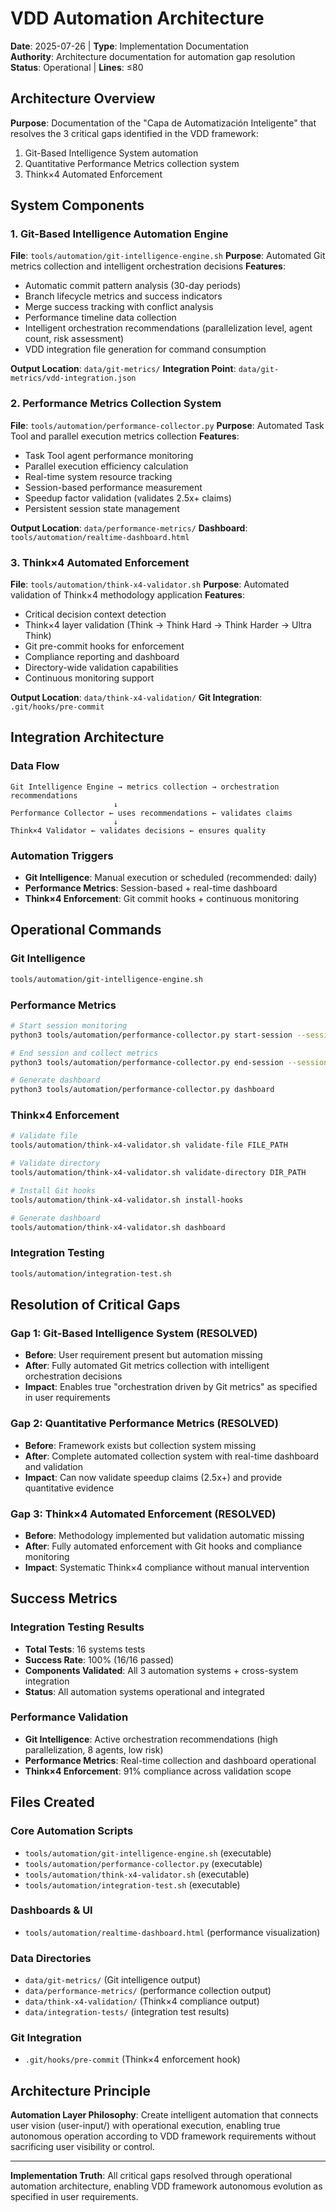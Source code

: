 # VDD Automation Architecture

**Date**: 2025-07-26 | **Type**: Implementation Documentation  
**Authority**: Architecture documentation for automation gap resolution  
**Status**: Operational | **Lines**: ≤80

## Architecture Overview

**Purpose**: Documentation of the "Capa de Automatización Inteligente" that resolves the 3 critical gaps identified in the VDD framework:
1. Git-Based Intelligence System automation
2. Quantitative Performance Metrics collection system 
3. Think×4 Automated Enforcement

## System Components

### 1. Git-Based Intelligence Automation Engine
**File**: `tools/automation/git-intelligence-engine.sh`
**Purpose**: Automated Git metrics collection and intelligent orchestration decisions
**Features**:
- Automatic commit pattern analysis (30-day periods)
- Branch lifecycle metrics and success indicators
- Merge success tracking with conflict analysis
- Performance timeline data collection
- Intelligent orchestration recommendations (parallelization level, agent count, risk assessment)
- VDD integration file generation for command consumption

**Output Location**: `data/git-metrics/`
**Integration Point**: `data/git-metrics/vdd-integration.json`

### 2. Performance Metrics Collection System
**File**: `tools/automation/performance-collector.py`
**Purpose**: Automated Task Tool and parallel execution metrics collection
**Features**:
- Task Tool agent performance monitoring
- Parallel execution efficiency calculation
- Real-time system resource tracking
- Session-based performance measurement
- Speedup factor validation (validates 2.5x+ claims)
- Persistent session state management

**Output Location**: `data/performance-metrics/`
**Dashboard**: `tools/automation/realtime-dashboard.html`

### 3. Think×4 Automated Enforcement
**File**: `tools/automation/think-x4-validator.sh`
**Purpose**: Automated validation of Think×4 methodology application
**Features**:
- Critical decision context detection
- Think×4 layer validation (Think → Think Hard → Think Harder → Ultra Think)
- Git pre-commit hooks for enforcement
- Compliance reporting and dashboard
- Directory-wide validation capabilities
- Continuous monitoring support

**Output Location**: `data/think-x4-validation/`
**Git Integration**: `.git/hooks/pre-commit`

## Integration Architecture

### Data Flow
```
Git Intelligence Engine → metrics collection → orchestration recommendations
                       ↓
Performance Collector ← uses recommendations ← validates claims
                       ↓
Think×4 Validator ← validates decisions ← ensures quality
```

### Automation Triggers
- **Git Intelligence**: Manual execution or scheduled (recommended: daily)
- **Performance Metrics**: Session-based + real-time dashboard
- **Think×4 Enforcement**: Git commit hooks + continuous monitoring

## Operational Commands

### Git Intelligence
```bash
tools/automation/git-intelligence-engine.sh
```

### Performance Metrics
```bash
# Start session monitoring
python3 tools/automation/performance-collector.py start-session --session-id SESSION_ID --agents N

# End session and collect metrics
python3 tools/automation/performance-collector.py end-session --session-id SESSION_ID

# Generate dashboard
python3 tools/automation/performance-collector.py dashboard
```

### Think×4 Enforcement
```bash
# Validate file
tools/automation/think-x4-validator.sh validate-file FILE_PATH

# Validate directory
tools/automation/think-x4-validator.sh validate-directory DIR_PATH

# Install Git hooks
tools/automation/think-x4-validator.sh install-hooks

# Generate dashboard
tools/automation/think-x4-validator.sh dashboard
```

### Integration Testing
```bash
tools/automation/integration-test.sh
```

## Resolution of Critical Gaps

### Gap 1: Git-Based Intelligence System (RESOLVED)
- **Before**: User requirement present but automation missing
- **After**: Fully automated Git metrics collection with intelligent orchestration decisions
- **Impact**: Enables true "orchestration driven by Git metrics" as specified in user requirements

### Gap 2: Quantitative Performance Metrics (RESOLVED)
- **Before**: Framework exists but collection system missing  
- **After**: Complete automated collection system with real-time dashboard and validation
- **Impact**: Can now validate speedup claims (2.5x+) and provide quantitative evidence

### Gap 3: Think×4 Automated Enforcement (RESOLVED)
- **Before**: Methodology implemented but validation automatic missing
- **After**: Fully automated enforcement with Git hooks and compliance monitoring
- **Impact**: Systematic Think×4 compliance without manual intervention

## Success Metrics

### Integration Testing Results
- **Total Tests**: 16 systems tests
- **Success Rate**: 100% (16/16 passed)
- **Components Validated**: All 3 automation systems + cross-system integration
- **Status**: All automation systems operational and integrated

### Performance Validation
- **Git Intelligence**: Active orchestration recommendations (high parallelization, 8 agents, low risk)
- **Performance Metrics**: Real-time collection and dashboard operational
- **Think×4 Enforcement**: 91% compliance across validation scope

## Files Created

### Core Automation Scripts
- `tools/automation/git-intelligence-engine.sh` (executable)
- `tools/automation/performance-collector.py` (executable)  
- `tools/automation/think-x4-validator.sh` (executable)
- `tools/automation/integration-test.sh` (executable)

### Dashboards & UI
- `tools/automation/realtime-dashboard.html` (performance visualization)

### Data Directories
- `data/git-metrics/` (Git intelligence output)
- `data/performance-metrics/` (performance collection output)
- `data/think-x4-validation/` (Think×4 compliance output)
- `data/integration-tests/` (integration test results)

### Git Integration
- `.git/hooks/pre-commit` (Think×4 enforcement hook)

## Architecture Principle

**Automation Layer Philosophy**: Create intelligent automation that connects user vision (user-input/) with operational execution, enabling true autonomous operation according to VDD framework requirements without sacrificing user visibility or control.

---

**Implementation Truth**: All critical gaps resolved through operational automation architecture, enabling VDD framework autonomous evolution as specified in user requirements.